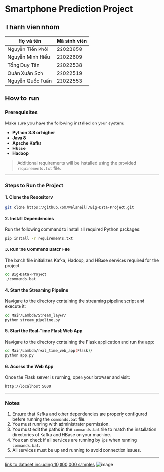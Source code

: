 # Smartphone Prediction Project
## Thành viên nhóm
| Họ và tên       | Mã sinh viên |
| ----------------- | -------------- | 
| Nguyễn Tiến Khôi | 22022658     | 
| Nguyễn Minh Hiếu   | 22022609     | 
| Tống Duy Tân   | 22022538     | 
| Quản Xuân Sơn | 22022519     |
| Nguyễn Quốc Tuấn | 22022553     |

## How to run 

### Prerequisites

Make sure you have the following installed on your system:

- **Python 3.8 or higher**
- **Java 8**
- **Apache Kafka**
- **Hbase**
- **Hadoop**

> Additional requirements will be installed using the provided `requirements.txt` file.

---

### Steps to Run the Project

#### 1. Clone the Repository

```bash
git clone https://github.com/WelsneilT/Big-Data-Project.git
```

#### 2. Install Dependencies

Run the following command to install all required Python packages:

```bash
pip install -r requirements.txt
```

#### 3. Run the Command Batch File

The batch file initializes Kafka, Hadoop, and HBase services required for the project.

```bash
cd Big-Data-Project
./commands.bat
```

#### 4. Start the Streaming Pipeline

Navigate to the directory containing the streaming pipeline script and execute it:

```bash
cd Main/Lambda/Stream_layer/
python stream_pipeline.py
```

#### 5. Start the Real-Time Flask Web App

Navigate to the directory containing the Flask application and run the app:

```bash
cd Main/Lambda/real_time_web_app(Flask)/
python app.py
```

#### 6. Access the Web App

Once the Flask server is running, open your browser and visit:

```
http://localhost:5000
```

---

### Notes

1. Ensure that Kafka and other dependencies are properly configured before running the `commands.bat` file.
2. You must running with administrator permission.
3. You must edit the paths in the `commands.bat` file to match the installation directories of Kafka and HBase on your machine.
4. You can check if all services are running by `jps` when running `commands.bat`.
5. All services must be up and running to avoid connection issues.


---


[link to dataset including 10,000,000 samples](https://drive.google.com/file/d/1OzVRCh9y0fFKOrlGUhsry7LksdCXkJJF/view?usp=sharing)
![image](https://github.com/user-attachments/assets/8411ace3-59ea-452f-8c09-02d9f7f62dd6)

